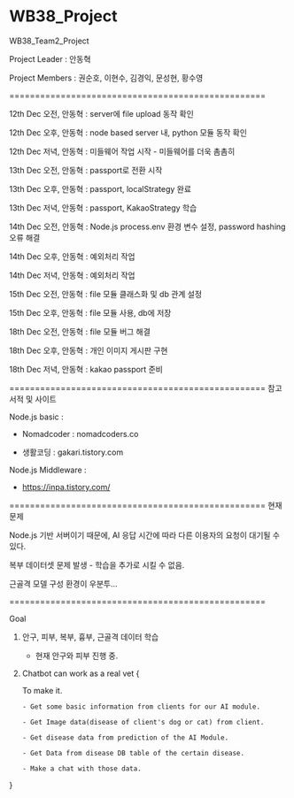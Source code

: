 # WB38_Project

WB38_Team2_Project

Project Leader : 안동혁

Project Members : 권순호, 이현수, 김경익, 문성현, 황수영

==================================================

12th Dec 오전, 안동혁 : server에 file upload 동작 확인

12th Dec 오후, 안동혁 : node based server 내, python 모듈 동작 확인

12th Dec 저녁, 안동혁 : 미들웨어 작업 시작 - 미들웨어를 더욱 촘촘히

13th Dec 오전, 안동혁 : passport로 전환 시작

13th Dec 오후, 안동혁 : passport, localStrategy 완료

13th Dec 저녁, 안동혁 : passport, KakaoStrategy 학습

14th Dec 오전, 안동혁 : Node.js process.env 환경 변수 설정, password hashing 오류 해결

14th Dec 오후, 안동혁 : 예외처리 작업

14th Dec 저녁, 안동혁 : 예외처리 작업

15th Dec 오전, 안동혁 : file 모듈 클래스화 및 db 관계 설정

15th Dec 오후, 안동혁 : file 모듈 사용, db에 저장

18th Dec 오전, 안동혁 : file 모듈 버그 해결

18th Dec 오후, 안동혁 : 개인 이미지 게시판 구현

18th Dec 저녁, 안동혁 : kakao passport 준비

==================================================
참고 서적 및 사이트

Node.js basic :

- Nomadcoder : nomadcoders.co

- 생활코딩 : gakari.tistory.com

Node.js Middleware :

- https://inpa.tistory.com/

==================================================
현재 문제

Node.js 기반 서버이기 때문에, AI 응답 시간에 따라 다른 이용자의 요청이 대기될 수 있다.

복부 데이터셋 문제 발생 - 학습을 추가로 시킬 수 없음.

근골격 모델 구성 환경이 우분투...

==================================================

Goal

1.  안구, 피부, 복부, 흉부, 근골격 데이터 학습

    - 현재 안구와 피부 진행 중.

2.  Chatbot can work as a real vet {

    To make it.

        - Get some basic information from clients for our AI module.

        - Get Image data(disease of client's dog or cat) from client.

        - Get disease data from prediction of the AI Module.

        - Get Data from disease DB table of the certain disease.

        - Make a chat with those data.

}
